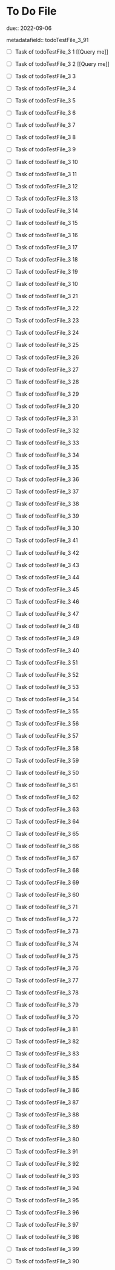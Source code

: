 # To Do File

due:: 2022-09-06

metadatafield:: todoTestFile_3_91

- [ ] Task of todoTestFile_3 1 [[Query me]]
- [ ] Task of todoTestFile_3 2 [[Query me]]
- [ ] Task of todoTestFile_3 3
- [ ] Task of todoTestFile_3 4
- [ ] Task of todoTestFile_3 5
- [ ] Task of todoTestFile_3 6
- [ ] Task of todoTestFile_3 7
- [ ] Task of todoTestFile_3 8
- [ ] Task of todoTestFile_3 9
- [ ] Task of todoTestFile_3 10

- [ ] Task of todoTestFile_3 11 
- [ ] Task of todoTestFile_3 12 
- [ ] Task of todoTestFile_3 13
- [ ] Task of todoTestFile_3 14
- [ ] Task of todoTestFile_3 15
- [ ] Task of todoTestFile_3 16
- [ ] Task of todoTestFile_3 17
- [ ] Task of todoTestFile_3 18
- [ ] Task of todoTestFile_3 19
- [ ] Task of todoTestFile_3 10

- [ ] Task of todoTestFile_3 21 
- [ ] Task of todoTestFile_3 22 
- [ ] Task of todoTestFile_3 23
- [ ] Task of todoTestFile_3 24
- [ ] Task of todoTestFile_3 25
- [ ] Task of todoTestFile_3 26
- [ ] Task of todoTestFile_3 27
- [ ] Task of todoTestFile_3 28
- [ ] Task of todoTestFile_3 29
- [ ] Task of todoTestFile_3 20

- [ ] Task of todoTestFile_3 31 
- [ ] Task of todoTestFile_3 32 
- [ ] Task of todoTestFile_3 33
- [ ] Task of todoTestFile_3 34
- [ ] Task of todoTestFile_3 35
- [ ] Task of todoTestFile_3 36
- [ ] Task of todoTestFile_3 37
- [ ] Task of todoTestFile_3 38
- [ ] Task of todoTestFile_3 39
- [ ] Task of todoTestFile_3 30

- [ ] Task of todoTestFile_3 41 
- [ ] Task of todoTestFile_3 42 
- [ ] Task of todoTestFile_3 43
- [ ] Task of todoTestFile_3 44
- [ ] Task of todoTestFile_3 45
- [ ] Task of todoTestFile_3 46
- [ ] Task of todoTestFile_3 47
- [ ] Task of todoTestFile_3 48
- [ ] Task of todoTestFile_3 49
- [ ] Task of todoTestFile_3 40

- [ ] Task of todoTestFile_3 51 
- [ ] Task of todoTestFile_3 52 
- [ ] Task of todoTestFile_3 53
- [ ] Task of todoTestFile_3 54
- [ ] Task of todoTestFile_3 55
- [ ] Task of todoTestFile_3 56
- [ ] Task of todoTestFile_3 57
- [ ] Task of todoTestFile_3 58
- [ ] Task of todoTestFile_3 59
- [ ] Task of todoTestFile_3 50

- [ ] Task of todoTestFile_3 61 
- [ ] Task of todoTestFile_3 62 
- [ ] Task of todoTestFile_3 63
- [ ] Task of todoTestFile_3 64
- [ ] Task of todoTestFile_3 65
- [ ] Task of todoTestFile_3 66
- [ ] Task of todoTestFile_3 67
- [ ] Task of todoTestFile_3 68
- [ ] Task of todoTestFile_3 69
- [ ] Task of todoTestFile_3 60

- [ ] Task of todoTestFile_3 71 
- [ ] Task of todoTestFile_3 72 
- [ ] Task of todoTestFile_3 73
- [ ] Task of todoTestFile_3 74
- [ ] Task of todoTestFile_3 75
- [ ] Task of todoTestFile_3 76
- [ ] Task of todoTestFile_3 77
- [ ] Task of todoTestFile_3 78
- [ ] Task of todoTestFile_3 79
- [ ] Task of todoTestFile_3 70


- [ ] Task of todoTestFile_3 81 
- [ ] Task of todoTestFile_3 82 
- [ ] Task of todoTestFile_3 83
- [ ] Task of todoTestFile_3 84
- [ ] Task of todoTestFile_3 85
- [ ] Task of todoTestFile_3 86
- [ ] Task of todoTestFile_3 87
- [ ] Task of todoTestFile_3 88
- [ ] Task of todoTestFile_3 89
- [ ] Task of todoTestFile_3 80


- [ ] Task of todoTestFile_3 91 
- [ ] Task of todoTestFile_3 92 
- [ ] Task of todoTestFile_3 93
- [ ] Task of todoTestFile_3 94
- [ ] Task of todoTestFile_3 95
- [ ] Task of todoTestFile_3 96
- [ ] Task of todoTestFile_3 97
- [ ] Task of todoTestFile_3 98
- [ ] Task of todoTestFile_3 99
- [ ] Task of todoTestFile_3 90
